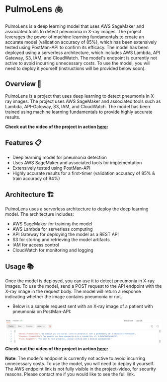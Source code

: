 # PulmoLens 🫁

PulmoLens is a deep learning model that uses AWS SageMaker and associated tools to detect pneumonia in X-ray images. The project leverages the power of machine learning fundamentals to create an accurate model (validation accuracy of 85%), which has been extensively tested using PostMan-API to confirm its efficacy. The model has been deployed using a serverless architecture, which includes AWS Lambda, API Gateway, S3, IAM, and CloudWatch. The model's endpoint is currently not active to avoid incurring unnecessary costs. To use the model, you will need to deploy it yourself (instructions will be provided below soon).

## Overview 👀

PulmoLens is a project that uses deep learning to detect pneumonia in X-ray images. The project uses AWS SageMaker and associated tools such as Lambda, API-Gateway, S3, IAM, and CloudWatch. The model has been trained using machine learning fundamentals to provide highly accurate results.

**Check out the video of the project in action [here]():**

## Features 📋 

* Deep learning model for pneumonia detection
* Uses AWS SageMaker and associated tools for implementation
* Extensively tested using PostMan-API
* Highly accurate results for a first-timer (validation accuracy of 85% & train accuracy of 94%)

## Architecture 🏗

PulmoLens uses a serverless architecture to deploy the deep learning model. The architecture includes:

* AWS SageMaker for training the model
* AWS Lambda for serverless computing
* API Gateway for deploying the model as a REST API
* S3 for storing and retrieving the model artifacts
* IAM for access control
* CloudWatch for monitoring and logging

## Usage 📚

Once the model is deployed, you can use it to detect pneumonia in X-ray images. To use the model, send a POST request to the API endpoint with the X-ray image in the request body. The model will return a response indicating whether the image contains pneumonia or not.

* Below is a sample request sent with an X-ray image of a patient with pneumonia on PostMan-API:

![Alt text](assets/pulmolens_sample_response.png)
**Check out the video of the project in action [here]():**

**Note**: The model's endpoint is currently not active to avoid incurring unnecessary costs. To use the model, you will need to deploy it yourself. The AWS endpoint link is not fully visible in the project-video, for security reasons. Please contact me if you would like to see the full link.
